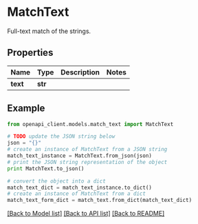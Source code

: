 # MatchText

Full-text match of the strings.

## Properties
Name | Type | Description | Notes
------------ | ------------- | ------------- | -------------
**text** | **str** |  | 

## Example

```python
from openapi_client.models.match_text import MatchText

# TODO update the JSON string below
json = "{}"
# create an instance of MatchText from a JSON string
match_text_instance = MatchText.from_json(json)
# print the JSON string representation of the object
print MatchText.to_json()

# convert the object into a dict
match_text_dict = match_text_instance.to_dict()
# create an instance of MatchText from a dict
match_text_form_dict = match_text.from_dict(match_text_dict)
```
[[Back to Model list]](../README.md#documentation-for-models) [[Back to API list]](../README.md#documentation-for-api-endpoints) [[Back to README]](../README.md)


